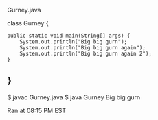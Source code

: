Gurney.java

class Gurney {

    public static void main(String[] args) {
        System.out.println("Big big gurn");
        System.out.println("Big big gurn again");
        System.out.println("Big big gurn again 2");
    }
    
}
----------
$ javac Gurney.java
$ java Gurney
Big big gurn

Ran at 08:15 PM EST
